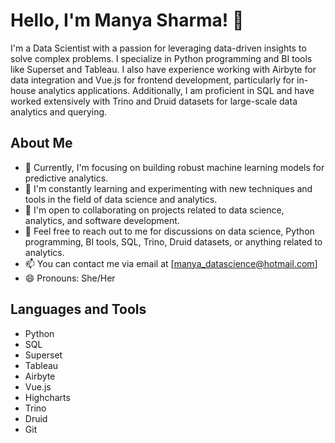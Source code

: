 # Hello, I'm Manya Sharma! 👋

I'm a Data Scientist with a passion for leveraging data-driven insights to solve complex problems. I specialize in Python programming and BI tools like Superset and Tableau. I also have experience working with Airbyte for data integration and Vue.js for frontend development, particularly for in-house analytics applications. Additionally, I am proficient in SQL and have worked extensively with Trino and Druid datasets for large-scale data analytics and querying.

## About Me

- 🔭 Currently, I'm focusing on building robust machine learning models for predictive analytics.
- 🌱 I'm constantly learning and experimenting with new techniques and tools in the field of data science and analytics.
- 👯 I'm open to collaborating on projects related to data science, analytics, and software development.
- 💬 Feel free to reach out to me for discussions on data science, Python programming, BI tools, SQL, Trino, Druid datasets, or anything related to analytics.
- 📫 You can contact me via email at [manya_datascience@hotmail.com]
- 😄 Pronouns: She/Her


## Languages and Tools

- Python
- SQL
- Superset
- Tableau
- Airbyte
- Vue.js
- Highcharts
- Trino
- Druid
- Git

